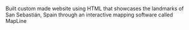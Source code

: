 Built custom made website using HTML that showcases the landmarks of San Sebastián, Spain through an interactive mapping software called MapLine
